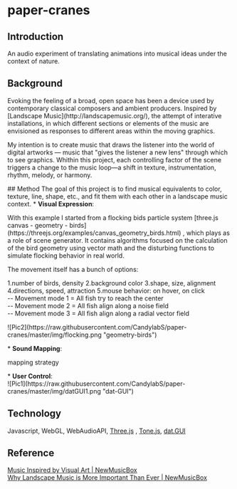 # paper-cranes
## Introduction
An audio experiment of translating animations into musical ideas under the context of nature.
## Background
<p>Evoking the feeling of a broad, open space has been a device used by contemporary classical composers and ambient producers. Inspired by [Landscape Music](http://landscapemusic.org/), the attempt of interative installations, in which different sections or elements of the music are envisioned as responses to different areas within the moving graphics.</p>
<p>My intention is to create music that draws the listener into the world of digital artworks — music that "gives the listener a new lens" through which to see graphics. Whithin this project, each controlling factor of the scene triggers a change to the music loop—a shift in texture, instrumentation, rhythm, melody, or harmony.</p>
## Method
The goal of this project is to find musical equivalents to color, texture, line, shape, etc., and fit them with each other in a landscape music context.
* <b>Visual Expression</b>:
<p>With this example I started from a flocking bids particle system  [three.js canvas - geometry - birds](https://threejs.org/examples/canvas_geometry_birds.html) , which plays as a role of scene generator. It contains algorithms focused on the calculation of the bird geometry using vector math and the disturbing functions to simulate flocking behavior in real world.</p>
<p>The movement itself has a bunch of options: </p>
1.number of birds, density
2.background color 
3.shape, size, alignment
4.directions, speed, attraction
5.mouse behavior: on hover, on click
</br>-- Movement mode 1 = All fish try to reach the center
</br>-- Movement mode 2 = All fish align along a noise field
</br>-- Movement mode 3 = All fish align along a radial vector field
<p>![Pic2](https://raw.githubusercontent.com/CandylabS/paper-cranes/master/img/flocking.png "geometry-birds")</p>
* <b>Sound Mapping</b>:
<p>mapping strategy</p>
* <b>User Control</b>:
</br>![Pic1](https://raw.githubusercontent.com/CandylabS/paper-cranes/master/img/datGUI1.png "dat-GUI")

## Technology
Javascript, WebGL, WebAudioAPI,  [Three.js](https://threejs.org/) , [Tone.js](https://github.com/Tonejs/Tone.js), [dat.GUI](https://github.com/dataarts/dat.gui)

## Reference
[Music Inspired by Visual Art | NewMusicBox](http://www.newmusicbox.org/articles/music-inspired-by-visual-art/)
</br>[Why Landscape Music is More Important Than Ever | NewMusicBox](http://www.newmusicbox.org/articles/why-landscape-music-is-more-important-than-ever/)
